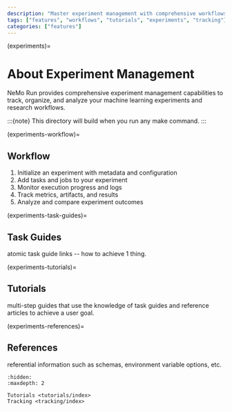 ```yaml
---
description: "Master experiment management with comprehensive workflows, task guides, tutorials, and reference materials for tracking and organizing your research."
tags: ["features", "workflows", "tutorials", "experiments", "tracking"]
categories: ["features"]
---
```


(experiments)=
# About Experiment Management

NeMo Run provides comprehensive experiment management capabilities to track, organize, and analyze your machine learning experiments and research workflows.

:::{note}
This directory will build when you run any make command.
:::

(experiments-workflow)=
## Workflow

1. Initialize an experiment with metadata and configuration
2. Add tasks and jobs to your experiment
3. Monitor execution progress and logs
4. Track metrics, artifacts, and results
5. Analyze and compare experiment outcomes

(experiments-task-guides)=
## Task Guides

atomic task guide links -- how to achieve 1 thing.

(experiments-tutorials)=
## Tutorials

multi-step guides that use the knowledge of task guides and reference articles to achieve a user goal.

(experiments-references)=
## References

referential information such as schemas, environment variable options, etc.

```{toctree}
:hidden:
:maxdepth: 2

Tutorials <tutorials/index>
Tracking <tracking/index>
```
